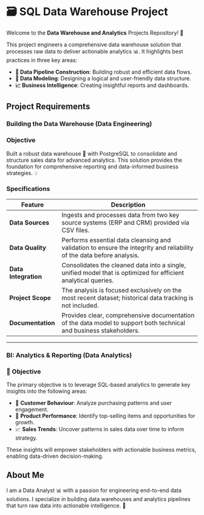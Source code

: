 # 🗃️ SQL Data Warehouse Project

Welcome to the **Data Warehouse and Analytics** Projects Repository! 👋

This project engineers a comprehensive data warehouse solution that processes raw data to deliver actionable analytics 📊. It highlights best practices in three key areas:

-   **🔗 Data Pipeline Construction**: Building robust and efficient data flows.
-   **📝 Data Modeling**: Designing a logical and user-friendly data structure.
-   **📈 Business Intelligence**: Creating insightful reports and dashboards.

##  Project Requirements

### Building the Data Warehouse (Data Engineering)

### Objective 
Built a robust data warehouse 💪 with PostgreSQL to consolidate and structure sales data for advanced analytics. This solution provides the foundation for comprehensive reporting and data-informed business strategies. 💡

### Specifications
| Feature | Description |
|---|---|
| **Data Sources** | Ingests and processes data from two key source systems (ERP and CRM) provided via CSV files. |
| **Data Quality** | Performs essential data cleansing and validation to ensure the integrity and reliability of the data before analysis. |
| **Data Integration** | Consolidates the cleaned data into a single, unified model that is optimized for efficient analytical queries. |
| **Project Scope** | The analysis is focused exclusively on the most recent dataset; historical data tracking is not included. |
| **Documentation** | Provides clear, comprehensive documentation of the data model to support both technical and business stakeholders. |
----
### BI: Analytics & Reporting (Data Analytics)

### 🎯 Objective

The primary objective is to leverage SQL-based analytics to generate key insights into the following areas:

-   👥 **Customer Behaviour**: Analyze purchasing patterns and user engagement.
-   🚀 **Product Performance**: Identify top-selling items and opportunities for growth.
-   📈 **Sales Trends**: Uncover patterns in sales data over time to inform strategy.

These insights will empower stakeholders with actionable business metrics, enabling data-driven decision-making.

## About Me 
I am a Data Analyst 📊 with a passion for engineering end-to-end data solutions. I specialize in building data warehouses and analytics pipelines that turn raw data into actionable intelligence. 🎯

